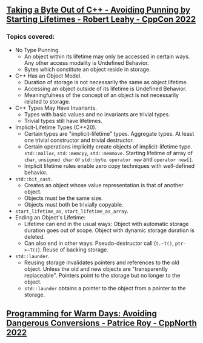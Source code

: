 ## [Taking a Byte Out of C++ - Avoiding Punning by Starting Lifetimes - Robert Leahy - CppCon 2022](https://www.youtube.com/watch?v=pbkQG09grFw&list=LL6MKUgGZ9Q8c2Ff7GnoRoqA)
### Topics covered:
* No Type Punning.
  * An object within its lifetime may only be accessed in certain ways. Any other access modality is Undefined Behavior.
  * Bytes which constitute an object reside in storage.
* C++ Has an Object Model.
  * Duration of storage is not necessarily the same as object lifetime.
  * Accessing an object outside of its lifetime is Undefined Behavior.
  * Meaningfulness of the concept of an object is not necessarily related to storage.
* C++ Types May Have Invariants. 
  * Types with basic values and no invariants are trivial types.
  * Trivial types still have lifetimes.
* Implicit-Lifetime Types (C++20).
  * Certain types are "implicit-lifetime" types. Aggregate types. At least one trivial constructor and trivial destructor.
  * Certain operations implicitly create objects of implicit-lifetime type. `std::malloc`, `std::memcpy`, `std::memmove`. Starting lifetime of array of `char`, `unsigned char` or `std::byte`. `operator new` and `operator new[]`.
  * Implicit lifetime rules enable zero copy techniques with well-defined behavior.
* `std::bit_cast`.
  * Creates an object whose value representation is that of another object.
  * Objects must be the same size.
  * Objects must both be trivially copyable.
* `start_lifetime_as`, `start_lifetime_as_array`.
* Ending an Object's Lifetime:
  * Lifetime can end in the usual ways: Object with automatic storage duration goes out of scope. Object with dynamic storage duration is deleted.
  * Can also end in other ways: Pseudo-destructor call (`t.~T()`, `ptr->~T()`). Reuse of backing storage.
* `std::launder`.
  * Reusing storage invalidates pointers and references to the old object. Unless the old and new objects are "transparently replaceable". Pointers point to the storage but no longer to the object.
  * `std::launder` obtains a pointer to the object from a pointer to the storage.

## [Programming for Warm Days: Avoiding Dangerous Conversions - Patrice Roy - CppNorth 2022](https://www.youtube.com/watch?v=w0XwXAo1frw&list=LL6MKUgGZ9Q8c2Ff7GnoRoqA)




